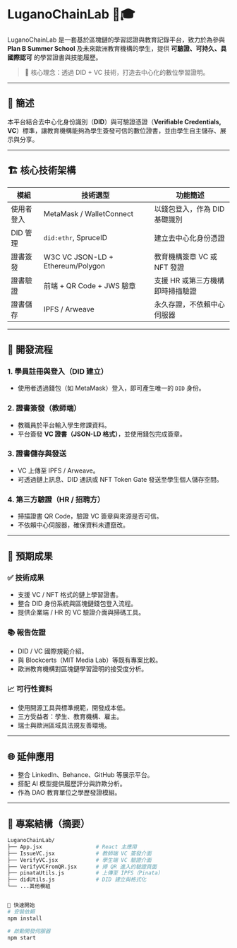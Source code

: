 # LuganoChainLab 🔗🎓

LuganoChainLab 是一套基於區塊鏈的學習認證與教育記錄平台，致力於為參與 **Plan B Summer School** 及未來歐洲教育機構的學生，提供 **可驗證、可持久、具國際認可** 的學習證書與技能履歷。

> 🔐 核心理念：透過 DID + VC 技術，打造去中心化的數位學習證明。

---

## 📌 簡述

本平台結合去中心化身份識別（**DID**）與可驗證憑證（**Verifiable Credentials, VC**）標準，讓教育機構能夠為學生簽發可信的數位證書，並由學生自主儲存、展示與分享。

---

## 🏗️ 核心技術架構

| 模組         | 技術選型                         | 功能簡述                                 |
|--------------|----------------------------------|------------------------------------------|
| 使用者登入   | MetaMask / WalletConnect         | 以錢包登入，作為 DID 基礎識別           |
| DID 管理     | `did:ethr`, SpruceID             | 建立去中心化身份憑證                     |
| 證書簽發     | W3C VC JSON-LD + Ethereum/Polygon| 教育機構簽章 VC 或 NFT 發證              |
| 證書驗證     | 前端 + QR Code + JWS 驗章         | 支援 HR 或第三方機構即時掃描驗證         |
| 證書儲存     | IPFS / Arweave                   | 永久存證，不依賴中心伺服器               |

---

## 🔧 開發流程

### 1. 學員註冊與登入（DID 建立）

- 使用者透過錢包（如 MetaMask）登入，即可產生唯一的 `DID` 身份。

### 2. 證書簽發（教師端）

- 教職員於平台輸入學生修課資料。
- 平台簽發 **VC 證書（JSON-LD 格式）**，並使用錢包完成簽章。

### 3. 證書儲存與發送

- VC 上傳至 IPFS / Arweave。
- 可透過鏈上訊息、DID 通訊或 NFT Token Gate 發送至學生個人儲存空間。

### 4. 第三方驗證（HR / 招聘方）

- 掃描證書 QR Code，驗證 VC 簽章與來源是否可信。
- 不依賴中心伺服器，確保資料未遭竄改。

---

## 🎯 預期成果

### ✅ 技術成果

- 支援 VC / NFT 格式的鏈上學習證書。
- 整合 DID 身份系統與區塊鏈錢包登入流程。
- 提供企業端 / HR 的 VC 驗證介面與掃碼工具。

### 📚 報告佐證

- DID / VC 國際規範介紹。
- 與 Blockcerts（MIT Media Lab）等既有專案比較。
- 歐洲教育機構對區塊鏈學習證明的接受度分析。

### 📈 可行性資料

- 使用開源工具與標準規範，開發成本低。
- 三方受益者：學生、教育機構、雇主。
- 瑞士與歐洲區域具法規友善環境。

---

## 🌐 延伸應用

- 整合 LinkedIn、Behance、GitHub 等展示平台。
- 搭配 AI 模型提供履歷評分與詐欺分析。
- 作為 DAO 教育單位之學歷發證模組。

---

## 📂 專案結構（摘要）

```bash
LuganoChainLab/
├── App.jsx                 # React 主應用
├── IssueVC.jsx             # 教師端 VC 簽發介面
├── VerifyVC.jsx            # 學生端 VC 驗證介面
├── VerifyVCFromQR.jsx      # 掃 QR 進入的驗證頁面
├── pinataUtils.js          # 上傳至 IPFS（Pinata）
├── didUtils.js             # DID 建立與格式化
└── ...其他模組


🚀 快速開始
# 安裝依賴
npm install

# 啟動開發伺服器
npm start
